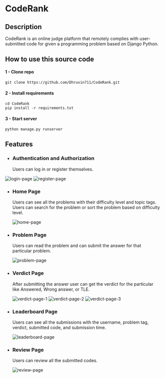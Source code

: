 # CodeRank

## Description
 CodeRank is an online judge platform that remotely complies with user-submitted code for given a programming problem based on Django Python.
 
##  How to use this source code

#### 1 - Clone repo
```
git clone https://github.com/Dhruvin711/CodeRank.git
```

#### 2 - Install requirements
```
cd CodeRank
pip install -r requirements.txt
```

#### 3 - Start server
```
python manage.py runserver
```
 
 ## Features

* ### Authentication and Authorization
  Users can log in or register themselves.

 ![login-page](https://github.com/Dhruvin711/CodeRank/assets/77011001/48ae4ea0-fdc0-46b6-af11-008cf57614b3)
 ![register-page](https://github.com/Dhruvin711/CodeRank/assets/77011001/91ca35db-d96e-4245-a034-bc8085709815)

* ### Home Page
  Users can see all the problems with their difficulty level and topic tags. Users can search for the problem or sort the problem based on difficulty level.

  ![home-page](https://github.com/Dhruvin711/CodeRank/assets/77011001/00236f79-50d0-40eb-a315-2cc7e5951a5e)

* ### Problem Page
  Users can read the problem and can submit the answer for that particular problem.

  ![problem-page](https://github.com/Dhruvin711/CodeRank/assets/77011001/224df27f-b071-4a91-ae1c-0685bb8cb87f)

* ### Verdict Page
  After submitting the answer user can get the verdict for the particular like Answered, Wrong answer, or TLE.
  
  ![verdict-page-1](https://github.com/Dhruvin711/CodeRank/assets/77011001/6bd38978-6a3e-4e6c-9d9b-b2559895d6b0)
  ![verdict-page-2](https://github.com/Dhruvin711/CodeRank/assets/77011001/5cbc9069-0aa2-482f-ba68-3cf4d9eca1b5)
  ![verdict-page-3](https://github.com/Dhruvin711/CodeRank/assets/77011001/b354b602-1f37-430e-95f8-d2ff28b9cb7e)
  
* ### Leaderboard Page
  Users can see all the submissions with the username, problem tag, verdict, submitted code, and submission time.
  
  ![leaderboard-page](https://github.com/Dhruvin711/CodeRank/assets/77011001/8bfdffeb-d019-4788-9ee5-102aeff9aa64)
  
 * ### Review Page
   Users can review all the submitted codes.
   
   ![review-page](https://github.com/Dhruvin711/CodeRank/assets/77011001/5b15ed02-011e-48a1-b201-09e5f90f5bf5)


